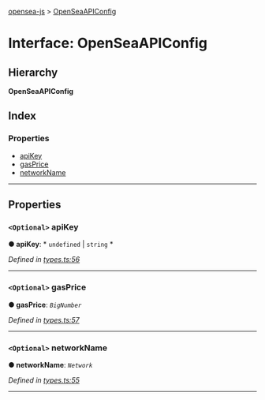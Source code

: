 [opensea-js](../README.md) > [OpenSeaAPIConfig](../interfaces/openseaapiconfig.md)

# Interface: OpenSeaAPIConfig

## Hierarchy

**OpenSeaAPIConfig**

## Index

### Properties

* [apiKey](openseaapiconfig.md#apikey)
* [gasPrice](openseaapiconfig.md#gasprice)
* [networkName](openseaapiconfig.md#networkname)

---

## Properties

<a id="apikey"></a>

### `<Optional>` apiKey

**● apiKey**: * `undefined` &#124; `string`
*

*Defined in [types.ts:56](https://github.com/ProjectOpenSea/opensea-js/blob/560d079/src/types.ts#L56)*

___
<a id="gasprice"></a>

### `<Optional>` gasPrice

**● gasPrice**: *`BigNumber`*

*Defined in [types.ts:57](https://github.com/ProjectOpenSea/opensea-js/blob/560d079/src/types.ts#L57)*

___
<a id="networkname"></a>

### `<Optional>` networkName

**● networkName**: *`Network`*

*Defined in [types.ts:55](https://github.com/ProjectOpenSea/opensea-js/blob/560d079/src/types.ts#L55)*

___

